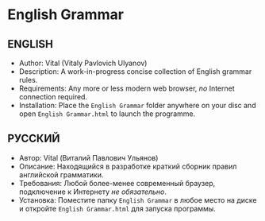 # English Grammar
## ENGLISH
* Author: Vital (Vitaly Pavlovich Ulyanov)
* Description: A work-in-progress concise collection of English grammar rules.
* Requirements: Any more or less modern web browser, *no* Internet connection required.
* Installation: Place the `English Grammar` folder anywhere on your disc and open `English Grammar.html` to launch the programme.

## РУССКИЙ
* Автор: Vital (Виталий Павлович Ульянов)
* Описание: Находящийся в разработке краткий сборник правил английской грамматики.
* Требования: Любой более-менее современный браузер, подключение к Интернету *не обязательно*.
* Установка: Поместите папку `English Grammar` в любое место на диске и откройте `English Grammar.html` для запуска программы.